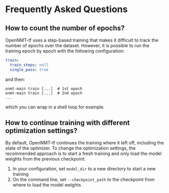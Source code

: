 # Frequently Asked Questions

## How to count the number of epochs?

OpenNMT-tf uses a step-based training that makes it difficult to track the number of epochs over the dataset. However, it is possible to run the training epoch by epoch with the following configuration:

```yaml
train:
  train_steps: null
  single_pass: true
```

and then:

```text
onmt-main train [...]  # 1st epoch
onmt-main train [...]  # 2nd epoch
...
```

which you can wrap in a shell loop for example.

## How to continue training with different optimization settings?

By default, OpenNMT-tf continues the training where it left off, including the state of the optimizer. To change the optimization settings, the recommended approach is to start a fresh training and only load the model weights from the previous checkpoint:

1. In your configuration, set `model_dir` to a new directory to start a new training
2. On the command line, set `--checkpoint_path` to the checkpoint from where to load the model weights
